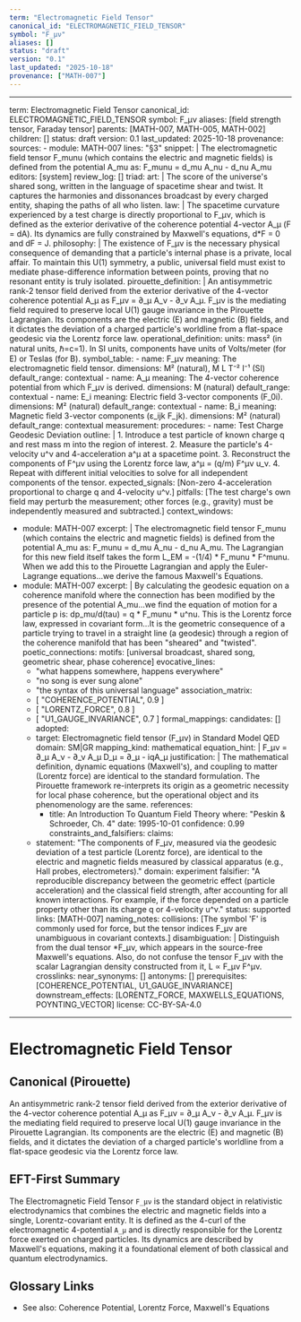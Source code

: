 ```yaml
---
term: "Electromagnetic Field Tensor"
canonical_id: "ELECTROMAGNETIC_FIELD_TENSOR"
symbol: "F_μν"
aliases: []
status: "draft"
version: "0.1"
last_updated: "2025-10-18"
provenance: ["MATH-007"]
---
```


---
term: Electromagnetic Field Tensor
canonical_id: ELECTROMAGNETIC_FIELD_TENSOR
symbol: F_μν
aliases: [field strength tensor, Faraday tensor]
parents: [MATH-007, MATH-005, MATH-002]
children: []
status: draft
version: 0.1
last_updated: 2025-10-18
provenance:
  sources:
    - module: MATH-007
      lines: "§3"
      snippet: |
        The electromagnetic field tensor F_munu (which contains the electric and magnetic fields) is defined from the potential A_mu as:
        F_munu = d_mu A_nu - d_nu A_mu
  editors: [system]
  review_log: []
triad:
  art: |
    The score of the universe's shared song, written in the language of spacetime shear and twist. It captures the harmonies and dissonances broadcast by every charged entity, shaping the paths of all who listen.
  law: |
    The spacetime curvature experienced by a test charge is directly proportional to F_μν, which is defined as the exterior derivative of the coherence potential 4-vector A_μ (F = dA). Its dynamics are fully constrained by Maxwell's equations, d*F = 0 and dF = J.
  philosophy: |
    The existence of F_μν is the necessary physical consequence of demanding that a particle's internal phase is a private, local affair. To maintain this U(1) symmetry, a public, universal field must exist to mediate phase-difference information between points, proving that no resonant entity is truly isolated.
pirouette_definition: |
  An antisymmetric rank-2 tensor field derived from the exterior derivative of the 4-vector coherence potential A_μ as F_μν = ∂_μ A_ν - ∂_ν A_μ. F_μν is the mediating field required to preserve local U(1) gauge invariance in the Pirouette Lagrangian. Its components are the electric (E) and magnetic (B) fields, and it dictates the deviation of a charged particle's worldline from a flat-space geodesic via the Lorentz force law.
operational_definition:
  units: mass² (in natural units, ℏ=c=1). In SI units, components have units of Volts/meter (for E) or Teslas (for B).
  symbol_table:
    - name: F_μν
      meaning: The electromagnetic field tensor.
      dimensions: M² (natural), M L T⁻² I⁻¹ (SI)
      default_range: contextual
    - name: A_μ
      meaning: The 4-vector coherence potential from which F_μν is derived.
      dimensions: M (natural)
      default_range: contextual
    - name: E_i
      meaning: Electric field 3-vector components (F_0i).
      dimensions: M² (natural)
      default_range: contextual
    - name: B_i
      meaning: Magnetic field 3-vector components (ε_ijk F_jk).
      dimensions: M² (natural)
      default_range: contextual
  measurement:
    procedures:
      - name: Test Charge Geodesic Deviation
        outline: |
          1. Introduce a test particle of known charge q and rest mass m into the region of interest.
          2. Measure the particle's 4-velocity u^ν and 4-acceleration a^μ at a spacetime point.
          3. Reconstruct the components of F^μν using the Lorentz force law, a^μ = (q/m) F^μν u_ν.
          4. Repeat with different initial velocities to solve for all independent components of the tensor.
        expected_signals: [Non-zero 4-acceleration proportional to charge q and 4-velocity u^ν.]
        pitfalls: [The test charge's own field may perturb the measurement; other forces (e.g., gravity) must be independently measured and subtracted.]
context_windows:
  - module: MATH-007
    excerpt: |
      The electromagnetic field tensor F_munu (which contains the electric and magnetic fields) is defined from the potential A_mu as: F_munu = d_mu A_nu - d_nu A_mu. The Lagrangian for this new field itself takes the form L_EM = -(1/4) * F_munu * F^munu. When we add this to the Pirouette Lagrangian and apply the Euler-Lagrange equations...we derive the famous Maxwell's Equations.
  - module: MATH-007
    excerpt: |
      By calculating the geodesic equation on a coherence manifold where the connection has been modified by the presence of the potential A_mu...we find the equation of motion for a particle p is: dp_mu/d(tau) = q * F_munu * u^nu. This is the Lorentz force law, expressed in covariant form...It is the geometric consequence of a particle trying to travel in a straight line (a geodesic) through a region of the coherence manifold that has been "sheared" and "twisted".
poetic_connections:
  motifs: [universal broadcast, shared song, geometric shear, phase coherence]
  evocative_lines:
    - "what happens somewhere, happens everywhere"
    - "no song is ever sung alone"
    - "the syntax of this universal language"
  association_matrix:
    - [ "COHERENCE_POTENTIAL", 0.9 ]
    - [ "LORENTZ_FORCE", 0.8 ]
    - [ "U1_GAUGE_INVARIANCE", 0.7 ]
formal_mappings:
  candidates: []
  adopted:
    - target: Electromagnetic field tensor (F_μν) in Standard Model QED
      domain: SM|GR
      mapping_kind: mathematical
      equation_hint: |
        F_μν = ∂_μ A_ν - ∂_ν A_μ
        D_μ = ∂_μ - iqA_μ
      justification: |
        The mathematical definition, dynamic equations (Maxwell's), and coupling to matter (Lorentz force) are identical to the standard formulation. The Pirouette framework re-interprets its origin as a geometric necessity for local phase coherence, but the operational object and its phenomenology are the same.
      references:
        - title: An Introduction To Quantum Field Theory
          where: "Peskin & Schroeder, Ch. 4"
          date: 1995-10-01
      confidence: 0.99
constraints_and_falsifiers:
  claims:
    - statement: "The components of F_μν, measured via the geodesic deviation of a test particle (Lorentz force), are identical to the electric and magnetic fields measured by classical apparatus (e.g., Hall probes, electrometers)."
      domain: experiment
      falsifier: "A reproducible discrepancy between the geometric effect (particle acceleration) and the classical field strength, after accounting for all known interactions. For example, if the force depended on a particle property other than its charge q or 4-velocity u^ν."
      status: supported
      links: [MATH-007]
naming_notes:
  collisions: [The symbol 'F' is commonly used for force, but the tensor indices F_μν are unambiguous in covariant contexts.]
  disambiguation: |
    Distinguish from the dual tensor *F_μν, which appears in the source-free Maxwell's equations. Also, do not confuse the tensor F_μν with the scalar Lagrangian density constructed from it, L ∝ F_μν F^μν.
crosslinks:
  near_synonyms: []
  antonyms: []
  prerequisites: [COHERENCE_POTENTIAL, U1_GAUGE_INVARIANCE]
  downstream_effects: [LORENTZ_FORCE, MAXWELLS_EQUATIONS, POYNTING_VECTOR]
license: CC-BY-SA-4.0
---

# Electromagnetic Field Tensor

## Canonical (Pirouette)
An antisymmetric rank-2 tensor field derived from the exterior derivative of the 4-vector coherence potential A_μ as F_μν = ∂_μ A_ν - ∂_ν A_μ. F_μν is the mediating field required to preserve local U(1) gauge invariance in the Pirouette Lagrangian. Its components are the electric (E) and magnetic (B) fields, and it dictates the deviation of a charged particle's worldline from a flat-space geodesic via the Lorentz force law.

## EFT-First Summary
The Electromagnetic Field Tensor `F_μν` is the standard object in relativistic electrodynamics that combines the electric and magnetic fields into a single, Lorentz-covariant entity. It is defined as the 4-curl of the electromagnetic 4-potential `A_μ` and is directly responsible for the Lorentz force exerted on charged particles. Its dynamics are described by Maxwell's equations, making it a foundational element of both classical and quantum electrodynamics.

## Glossary Links
- See also: Coherence Potential, Lorentz Force, Maxwell's Equations